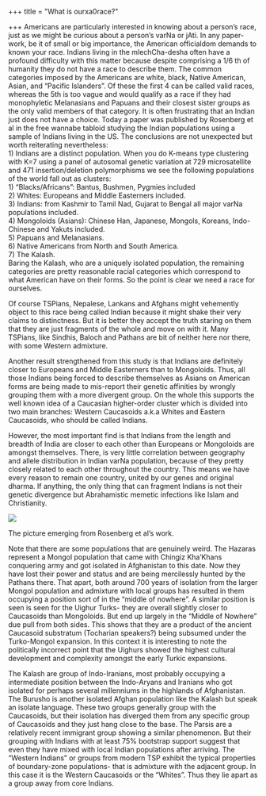 +++
title = "What is ourxa0race?"

+++
Americans are particularly interested in knowing about a person’s race,
just as we might be curious about a person’s varNa or jAti. In any
paper-work, be it of small or big importance, the American officialdom
demands to known your race. Indians living in the mlechCha-desha often
have a profound difficulty with this matter because despite comprising a
1/6 th of humanity they do not have a race to describe them. The common
categories imposed by the Americans are white, black, Native American,
Asian, and “Pacific Islanders”. Of these the first 4 can be called valid
races, whereas the 5th is too vague and would qualify as a race if they
had monophyletic Melanasians and Papuans and their closest sister groups
as the only valid members of that category. It is often frustrating that
an Indian just does not have a choice. Today a paper was published by
Rosenberg et al in the free wannabe tabloid studying the Indian
populations using a sample of Indians living in the US. The conclusions
are not unexpected but worth reiterating nevertheless:  
1\) Indians are a distinct population. When you do K-means type
clustering with K=7 using a panel of autosomal genetic variation at 729
microsatellite and 471 insertion/deletion polymorphisms we see the
following populations of the world fall out as clusters:  
1\) “Blacks/Africans”: Bantus, Bushmen, Pygmies included  
2\) Whites: Europeans and Middle Easterners included.  
3\) Indians: from Kashmir to Tamil Nad, Gujarat to Bengal all major
varNa populations included.  
4\) Mongoloids (Asians): Chinese Han, Japanese, Mongols, Koreans,
Indo-Chinese and Yakuts included.  
5\) Papuans and Melanasians.  
6\) Native Americans from North and South America.  
7\) The Kalash.  
Baring the Kalash, who are a uniquely isolated population, the remaining
categories are pretty reasonable racial categories which correspond to
what American have on their forms. So the point is clear we need a race
for ourselves.

Of course TSPians, Nepalese, Lankans and Afghans might vehemently object
to this race being called Indian because it might shake their very
claims to distinctness. But it is better they accept the truth staring
on them that they are just fragments of the whole and move on with it.
Many TSPians, like Sindhis, Baloch and Pathans are bit of neither here
nor there, with some Western admixture.

Another result strengthened from this study is that Indians are
definitely closer to Europeans and Middle Easterners than to Mongoloids.
Thus, all those Indians being forced to describe themselves as Asians on
American forms are being made to mis-report their genetic affinities by
wrongly grouping them with a more divergent group. On the whole this
supports the well known idea of a Caucasian higher-order cluster which
is divided into two main branches: Western Caucasoids a.k.a Whites and
Eastern Caucasoids, who should be called Indians.

However, the most important find is that Indians from the length and
breadth of India are closer to each other than Europeans or Mongoloids
are amongst themselves. There, is very little correlation between
geography and allele distribution in Indian varNa population, because of
they pretty closely related to each other throughout the country. This
means we have every reason to remain one country, united by our genes
and original dharma. If anything, the only thing that can fragment
Indians is not their genetic divergence but Abrahamistic memetic
infections like Islam and Christianity.

[![](https://i2.wp.com/bp3.blogger.com/_ZhvcTTaaD_4/RY1szO6AkuI/AAAAAAAAAAY/vFLi7oy9VUE/s320/indian_race.jpg)](http://bp3.blogger.com/_ZhvcTTaaD_4/RY1szO6AkuI/AAAAAAAAAAY/vFLi7oy9VUE/s1600-h/indian_race.jpg)

The picture emerging from Rosenberg et al’s work.

Note that there are some populations that are genuinely weird. The
Hazaras represent a Mongol population that came with Chingiz Kha’Khans
conquering army and got isolated in Afghanistan to this date. Now they
have lost their power and status and are being mercilessly hunted by the
Pathans there. That apart, both around 700 years of isolation from the
larger Mongol population and admixture with local groups has resulted in
them occupying a position sort of in the “middle of nowhere”. A similar
position is seen is seen for the Uighur Turks- they are overall slightly
closer to Caucasoids than Mongoloids. But end up largely in the “Middle
of Nowhere” due pull from both sides. This shows that they are a product
of the ancient Caucasoid substratum (Tocharian speakers?) being subsumed
under the Turko-Mongol expansion. In this context it is interesting to
note the politically incorrect point that the Uighurs showed the highest
cultural development and complexity amongst the early Turkic expansions.

The Kalash are group of Indo-Iranians, most probably occupying a
intermediate position between the Indo-Aryans and Iranians who got
isolated for perhaps several millenniums in the highlands of
Afghanistan. The Burusho is another isolated Afghan population like the
Kalash but speak an isolate language. These two groups generally group
with the Caucasoids, but their isolation has diverged them from any
specific group of Caucasoids and they just hang close to the base. The
Parsis are a relatively recent immigrant group showing a similar
phenomenon. But their grouping with Indians with at least 75% bootstrap
support suggest that even they have mixed with local Indian populations
after arriving. The “Western Indians” or groups from modern TSP exhibit
the typical properties of boundary-zone populations- that is admixture
with the adjacent group. In this case it is the Western Caucasoids or
the “Whites”. Thus they lie apart as a group away from core Indians.

